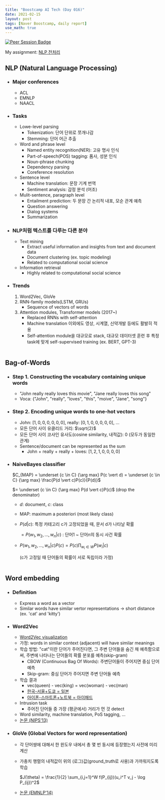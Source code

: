 ```yaml
---
title: "Boostcamp AI Tech (Day 016)"
date: 2021-02-15
layout: post
tags: [Naver Boostcamp, daily report]
use_math: true
---
```


[![Peer Session Badge](https://img.shields.io/badge/Peer%20Session-CC527A?style=flat)](../peer_session/day016.html)

My assignment: [NLP 전처리](https://colab.research.google.com/drive/1AwOc7NAVO8yyRS5GVZ18_Ty85ymcQy5f?usp=sharing)

## NLP (Natural Language Processing)
* ### Major conferences
    * ACL
    * EMNLP
    * NAACL
* ### Tasks
    * Lowe-level parsing
        * Tokenization: 단어 단위로 쪼개나감
        * Stemming: 단어 어근 추출
    * Word and phrase level
        * Named entity recognition(NER): 고유 명사 인식
        * Part-of-speech(POS) tagging: 품사, 성분 인식
        * Noun-phrase chunking
        * Dependency parsing
        * Coreference resolution
    * Sentence level
        * Machine translation: 문장 기계 번역
        * Sentiment analysis: 감정 분석 (어조)
    * Mulit-sentence, paragraph level
        * Entailment prediction: 두 문장 간 논리적 내포, 모순 관계 예측
        * Question answering
        * Dialog systems
        * Summarization
* ### NLP처럼 텍스트를 다루는 다른 분야
    * Text mining
        * Extract useful information and insights from text and document data
        * Document clustering (ex. topic modeling)
        * Related to computational social science
    * Information retrieval
        * Highly related to computational social science
* ### Trends
    1. Word2Vec, GloVe
    2. RNN-family models(LSTM, GRUs)
        * Sequence of vectors of words
    3. Attention modules, Transformer models (2017~)
        * Replaced RNNs with self-attention
        * Machine translation 이외에도 영상, 시계열, 신약개발 등에도 활발히 적용
        * Self-attention module을 대규모로 stack, 대규모 데이터셋 훈련 후 특정 task에 맞게 self-supervised training (ex. BERT, GPT-3)
<br><br>

## Bag-of-Words
* ### Step 1. Constructing the vocabulary containing unique words
    * "John really really loves this movie", "Jane really loves this song"
    * Voca: {"John", "really", "loves", "this", "moive", "Jane", "song"}
* ### Step 2. Encoding unique words to one-hot vectors
    * John: $[1,0,0,0,0,0,0]$, really: $[0,1,0,0,0,0,0]$, ...
    * 모든 단어 사이 유클리드 거리: $\sqrt{2}$
    * 모든 단어 사이 코사인 유사도(cosine similarity, 내적값): 0 (모두가 동일한 관계)
    * Sentence/document can be represented as the sum
        * John + really + really + loves: $[1,2,1,0,0,0,0]$

* ### NaiveBayes classifier

    $C_{MAP} = \underset {c \in C} {\arg max} P(c \vert d) = \underset {c \in C} {\arg max} \frac{P(d \vert c)P(c)}{P(d)}$

    $= \underset {c \in C} {\arg max} P(d \vert c)P(c)$ (drop the denominator)

    * $d$: document, $c$: class
    * MAP: maximum a posteriori (most likely class)

    * $P(d \vert c)$: 특정 카테고리 c가 고정되었을 때, 문서 d가 나타날 확률

        $= P(w_1, w_2, \dots, w_n \vert c)$ : 단어1 ~ 단어n의 동시 사건 확률 
    * $P(w_1, w_2, \dots, w_n \vert c)P(c) = P(c) \prod_{w_i \in W} P(w_i \vert c)$
    
        (c가 고정일 때 단어들의 확률이 서로 독립이라 가정)
<br><br>

## Word embedding
* ### Definition
    * Express a word as a vector
    * Similar words have similar vertor representations $\rightarrow$ short distance (ex. 'cat' and 'kitty')
* ### Word2Vec
    * [Word2Vec visualization](https://ronxin.github.io/wevi/)
    * 가정: words in similar context (adjacent) will have similar meanings
    * 학습 방법: "cat"이란 단어가 주어진다면, 그 주변 단어들을 숨긴 채 예측함으로써, 주변에 나타나는 단어들의 확률 분포를 예측(skip-gram)
        * CBOW (Continuous Bag Of Words): 주변단어들이 주어지면 중심 단어 예측
        * Skip-gram: 중심 단어가 주어지면 주변 단어들 예측
    * 학습 결과
        * vec(queen) - vec(king) = vec(woman) - vec(man)
        * [한국-서울+도쿄 = 일본](https://word2vec.kr/search/?query=%ED%95%9C%EA%B5%AD-%EC%84%9C%EC%9A%B8%2B%EB%8F%84%EC%BF%84)
        * [아이폰-스마트폰+노트북 = 아이패드](https://word2vec.kr/search/?query=%EC%95%84%EC%9D%B4%ED%8F%B0-%EC%8A%A4%EB%A7%88%ED%8A%B8%ED%8F%B0%2B%EB%85%B8%ED%8A%B8%EB%B6%81)
    * Intrusion task
        * 주어진 단어들 중 가장 (평균에서) 거리가 먼 것 detect
    * Word similarity, machine translation, PoS tagging, ...
    * [논문 (NIPS'13)](https://arxiv.org/abs/1310.4546)
* ### GloVe (Global Vectors for word representation)
    * 각 단어쌍에 대해서 한 윈도우 내에서 총 몇 번 동시에 등장했는지 사전에 미리 계산
    * 가충치 행렬의 내적값이 위의 (로그)값(ground_truth로 사용)과 가까워지도록 학습

        $J(\theta) = \frac{1}{2} \sum_{i,j=1}^W f(P_{ij})(u_i^T v_j - \log P_{ij})^2$

    * [논문 (EMNLP'14)](https://www.aclweb.org/anthology/D14-1162/)